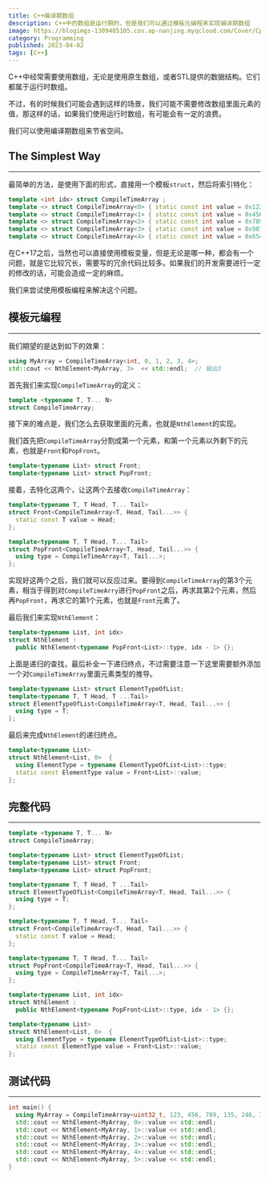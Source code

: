 ```yaml
---
title: C++编译期数组
description: C++中的数组是运行期的，但是我们可以通过模板元编程来实现编译期数组
image: https://blogimgs-1309485105.cos.ap-nanjing.myqcloud.com/Cover/Cpp/3.jpg
category: Programming
published: 2023-04-02
tags: [C++]
---
```



C++中经常需要使用数组，无论是使用原生数组，或者STL提供的数据结构。它们都属于运行时数组。

不过，有的时候我们可能会遇到这样的场景，我们可能不需要修改数组里面元素的值，那这样的话，如果我们使用运行时数组，有可能会有一定的浪费。

我们可以使用编译期数组来节省空间。

## The Simplest Way

---

最简单的方法，是使用下面的形式，直接用一个模板`struct`，然后将索引特化：

```cpp
template <int idx> struct CompileTimeArray ;
template <> struct CompileTimeArray<0> { static const int value = 0x123; };
template <> struct CompileTimeArray<1> { static const int value = 0x456; };
template <> struct CompileTimeArray<2> { static const int value = 0x789; };
template <> struct CompileTimeArray<3> { static const int value = 0x987; };
template <> struct CompileTimeArray<4> { static const int value = 0x654; };
```

在C++17之后，当然也可以直接使用模板变量，但是无论是哪一种，都会有一个问题，就是它比较冗长，需要写的冗余代码比较多。如果我们的开发需要进行一定的修改的话，可能会造成一定的麻烦。

我们来尝试使用模板编程来解决这个问题。

## 模板元编程

---

我们期望的是达到如下的效果：

```cpp
using MyArray = CompileTimeArray<int, 0, 1, 2, 3, 4>;
std::cout << NthElement<MyArray, 3>  << std::endl;  // 输出3
```

首先我们来实现`CompileTimeArray`的定义：

```cpp
template <typename T, T... N>
struct CompileTimeArray;
```

接下来的难点是，我们怎么去获取里面的元素，也就是`NthElement`的实现。

我们首先把`CompileTimeArray`分割成第一个元素，和第一个元素以外剩下的元素，也就是`Front`和`PopFront`。

```cpp
template<typename List> struct Front;
template<typename List> struct PopFront;
```

接着，去特化这两个，让这两个去接收`CompileTimeArray`：

```cpp
template<typename T, T Head, T... Tail>
struct Front<CompileTimeArray<T, Head, Tail...>> {
  static const T value = Head;
};

template<typename T, T Head, T... Tail>
struct PopFront<CompileTimeArray<T, Head, Tail...>> {
  using type = CompileTimeArray<T, Tail...>;
};
```

实现好这两个之后，我们就可以反应过来。要得到`CompileTimeArray`的第3个元素，相当于得到对`CompileTimeArry`进行`PopFront`之后，再求其第2个元素，然后再`PopFront`，再求它的第1个元素，也就是`Front`元素了。

最后我们来实现`NthElement`：

```cpp
template<typename List, int idx>
struct NthElement : 
  public NthElement<typename PopFront<List>::type, idx - 1> {};
```

上面是递归的查找，最后补全一下递归终点，不过需要注意一下这里需要额外添加一个对`CompileTimeArray`里面元素类型的推导。

```cpp
template<typename List> struct ElementTypeOfList;
template<typename T, T Head, T ...Tail>
struct ElementTypeOfList<CompileTimeArray<T, Head, Tail...>> {
  using type = T;
};
```

最后来完成`NthElement`的递归终点。

```cpp
template<typename List>
struct NthElement<List, 0>  {
  using ElementType = typename ElementTypeOfList<List>::type;
  static const ElementType value = Front<List>::value;
};
```

## 完整代码

---

```cpp
template <typename T, T... N>
struct CompileTimeArray;

template<typename List> struct ElementTypeOfList;
template<typename List> struct Front;
template<typename List> struct PopFront;

template<typename T, T Head, T ...Tail>
struct ElementTypeOfList<CompileTimeArray<T, Head, Tail...>> {
  using type = T;
};

template<typename T, T Head, T... Tail>
struct Front<CompileTimeArray<T, Head, Tail...>> {
  static const T value = Head;
};

template<typename T, T Head, T... Tail>
struct PopFront<CompileTimeArray<T, Head, Tail...>> {
  using type = CompileTimeArray<T, Tail...>;
};

template<typename List, int idx>
struct NthElement : 
  public NthElement<typename PopFront<List>::type, idx - 1> {};

template<typename List>
struct NthElement<List, 0>  {
  using ElementType = typename ElementTypeOfList<List>::type;
  static const ElementType value = Front<List>::value;
};
```

## 测试代码

---

```cpp
int main() {
  using MyArray = CompileTimeArray<uint32_t, 123, 456, 789, 135, 246, 379>;
  std::cout << NthElement<MyArray, 0>::value << std::endl;
  std::cout << NthElement<MyArray, 1>::value << std::endl;
  std::cout << NthElement<MyArray, 2>::value << std::endl;
  std::cout << NthElement<MyArray, 3>::value << std::endl;
  std::cout << NthElement<MyArray, 4>::value << std::endl;
  std::cout << NthElement<MyArray, 5>::value << std::endl;
}
```
